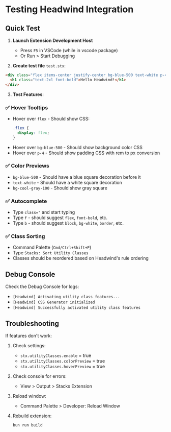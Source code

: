 # Testing Headwind Integration

## Quick Test

1. **Launch Extension Development Host**
   - Press `F5` in VSCode (while in vscode package)
   - Or Run > Start Debugging

2. **Create test file** `test.stx`:
```html
<div class="flex items-center justify-center bg-blue-500 text-white p-4 rounded-lg">
  <h1 class="text-2xl font-bold">Hello Headwind!</h1>
</div>
```

3. **Test Features**:

### ✅ Hover Tooltips
- Hover over `flex` - Should show CSS:
  ```css
  .flex {
    display: flex;
  }
  ```
- Hover over `bg-blue-500` - Should show background color CSS
- Hover over `p-4` - Should show padding CSS with rem to px conversion

### ✅ Color Previews
- `bg-blue-500` - Should have a blue square decoration before it
- `text-white` - Should have a white square decoration
- `bg-cool-gray-100` - Should show gray square

### ✅ Autocomplete
- Type `class="` and start typing
- Type `f` - should suggest `flex`, `font-bold`, etc.
- Type `b` - should suggest `block`, `bg-white`, `border`, etc.

### ✅ Class Sorting
- Command Palette (`Cmd/Ctrl+Shift+P`)
- Type `Stacks: Sort Utility Classes`
- Classes should be reordered based on Headwind's rule ordering

## Debug Console

Check the Debug Console for logs:
- `[Headwind] Activating utility class features...`
- `[Headwind] CSS Generator initialized`
- `[Headwind] Successfully activated utility class features`

## Troubleshooting

If features don't work:

1. Check settings:
   - `stx.utilityClasses.enable` = true
   - `stx.utilityClasses.colorPreview` = true
   - `stx.utilityClasses.hoverPreview` = true

2. Check console for errors:
   - View > Output > Stacks Extension

3. Reload window:
   - Command Palette > Developer: Reload Window

4. Rebuild extension:
   ```bash
   bun run build
   ```
